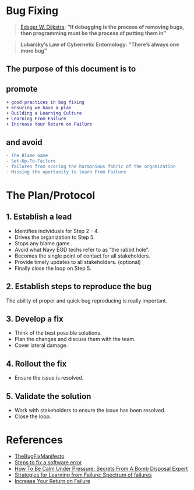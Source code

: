 # Bug Fixing
> [Edsger W. Dijkstra](https://en.wikipedia.org/wiki/Edsger_W._Dijkstra): 
> **“If debugging is the process of removing bugs, then programming must be the process of putting them in”**

> **Lubarsky’s Law of Cybernetic Entomology:  "There’s always one more bug"**

## The purpose of this document is to 

## promote 
```diff
+ good practices in bug fixing
+ ensuring we have a plan
+ Building a Learning Culture
+ Learning From Failure
+ Increase Your Return on Failure
```

## and avoid
```diff
- The Blame Game
- Set-Up-To-Failure
- failures from scaring the harmonious fabric of the organization
- Missing the opertunity to learn From Failure
```

# The Plan/Protocol

## 1. Establish a lead
 * Identifies individuals for Step 2 - 4. 
 * Drives the organization to Step 5.
 * Stops any blame game .
 * Avoid what Navy EOD techs refer to as “the rabbit hole”.
 * Becomes the single point of contact for all stakeholders.
 * Provide timely updates to all stakeholders. (optional) 
 * Finally close the loop on Step 5.
## 2. Establish steps to reproduce the bug
The ability of proper and quick bug reproducing is really important.
## 3. Develop a fix
 * Think of the best  possible solutions. 
 * Plan the changes and discuss them with the team.  
 * Cover lateral damage.
## 4. Rollout the fix
 * Ensure the issue is resolved.
## 5. Validate the solution
 * Work with stakeholders to ensure the issue has been resolved.
 * Close the loop.
 
# References
* [TheBugFixManifesto](https://krasimir.github.io/TheBugFixManifesto/)
* [Steps to fix a software error](http://www.makinggoodsoftware.com/2009/06/14/7-steps-to-fix-an-error/)
* [How To Be Calm Under Pressure: Secrets From A Bomb Disposal Expert](http://www.bakadesuyo.com/2017/01/calm-under-pressure/)
* [Strategies for Learning from Failure: Spectrum of failures](https://hbr.org/2011/04/strategies-for-learning-from-failure) 
* [Increase Your Return on Failure](https://hbr.org/2016/05/increase-your-return-on-failure)
